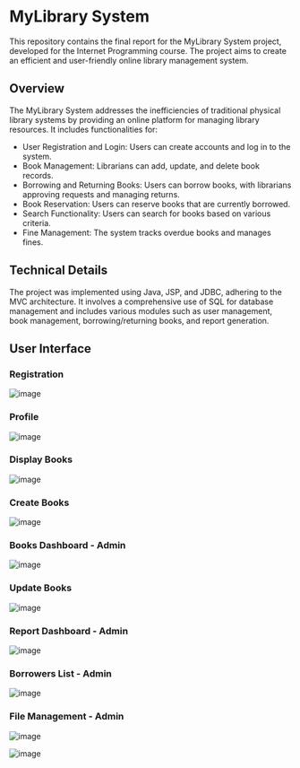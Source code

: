 # MyLibrary System
This repository contains the final report for the MyLibrary System project, developed for the Internet Programming course. The project aims to create an efficient and user-friendly online library management system.

## Overview
The MyLibrary System addresses the inefficiencies of traditional physical library systems by providing an online platform for managing library resources. It includes functionalities for:
- User Registration and Login: Users can create accounts and log in to the system.
- Book Management: Librarians can add, update, and delete book records.
- Borrowing and Returning Books: Users can borrow books, with librarians approving requests and managing returns.
- Book Reservation: Users can reserve books that are currently borrowed.
- Search Functionality: Users can search for books based on various criteria.
- Fine Management: The system tracks overdue books and manages fines.
  
## Technical Details
The project was implemented using Java, JSP, and JDBC, adhering to the MVC architecture. It involves a comprehensive use of SQL for database management and includes various modules such as user management, book management, borrowing/returning books, and report generation.

## User Interface
### Registration
![image](https://github.com/69madcat69/MyLibrary/assets/93109732/0f824666-ce8a-4bf6-aab1-c4d96d49a1c1)

### Profile  
![image](https://github.com/69madcat69/MyLibrary/assets/93109732/bd111c7b-416b-4358-88df-2c9185a77ba0)

### Display Books  
![image](https://github.com/69madcat69/MyLibrary/assets/93109732/1ea86722-0c98-4d91-8531-3d493e5c7898)

### Create Books  

![image](https://github.com/69madcat69/MyLibrary/assets/93109732/fc4edb38-6e38-48cb-a53d-9e480f74d9cf)

### Books Dashboard - Admin  

![image](https://github.com/69madcat69/MyLibrary/assets/93109732/7589cbbf-05c9-488c-a30d-bf0ba86c3471)

### Update Books  
![image](https://github.com/69madcat69/MyLibrary/assets/93109732/d7e12fb4-85d7-4a81-bcd8-ecc10844c91c)

### Report Dashboard - Admin
![image](https://github.com/69madcat69/MyLibrary/assets/93109732/3eed6282-eba0-47ce-9e8e-dbbad5053c49)

### Borrowers List - Admin
![image](https://github.com/69madcat69/MyLibrary/assets/93109732/ec60cc6f-cdcf-4ab1-961e-4738655c2323)

### File Management - Admin
![image](https://github.com/69madcat69/MyLibrary/assets/93109732/cb6d14d9-706f-42f7-93a3-23eb2f63f444)

![image](https://github.com/69madcat69/MyLibrary/assets/93109732/373e1fbd-7463-4624-8079-dd4e9b8bac5e)

